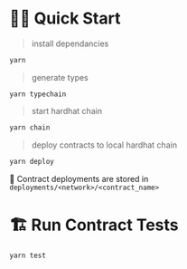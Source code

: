 # 🏄‍♂️ Quick Start

> install dependancies

```bash
yarn
```

> generate types

```
yarn typechain
```

> start hardhat chain

```bash
yarn chain
```

> deploy contracts to local hardhat chain

```bash
yarn deploy
```

🔏 Contract deployments are stored in `deployments/<network>/<contract_name>`

# 🏗 Run Contract Tests

```bash
yarn test
```

